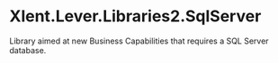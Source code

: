 # Xlent.Lever.Libraries2.SqlServer
Library aimed at new Business Capabilities that requires a SQL Server database.

